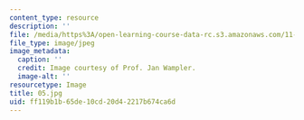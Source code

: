 ```yaml
---
content_type: resource
description: ''
file: /media/https%3A/open-learning-course-data-rc.s3.amazonaws.com/11-946j-beijing-urban-design-studio-summer-2004/ff119b1b65de10cd20d42217b674ca6d_05.jpg
file_type: image/jpeg
image_metadata:
  caption: ''
  credit: Image courtesy of Prof. Jan Wampler.
  image-alt: ''
resourcetype: Image
title: 05.jpg
uid: ff119b1b-65de-10cd-20d4-2217b674ca6d
---
```

